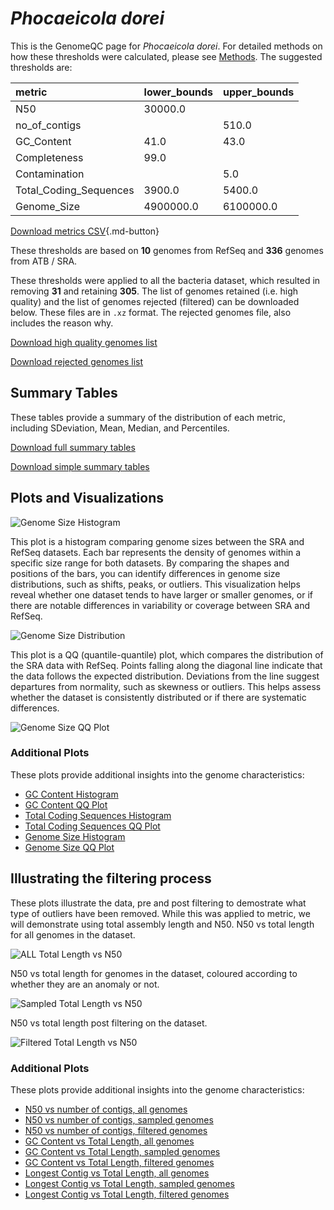 # *Phocaeicola dorei*

This is the GenomeQC page for *Phocaeicola dorei*. For detailed methods on how these thresholds were calculated, please see [Methods](../../methods.md).
The suggested thresholds are: 

| metric                 | lower_bounds   | upper_bounds   |
|:-----------------------|:---------------|:---------------|
| N50                    | 30000.0        |                |
| no_of_contigs          |                | 510.0          |
| GC_Content             | 41.0           | 43.0           |
| Completeness           | 99.0           |                |
| Contamination          |                | 5.0            |
| Total_Coding_Sequences | 3900.0         | 5400.0         |
| Genome_Size            | 4900000.0      | 6100000.0      |

[Download metrics CSV](Phocaeicola_dorei_metrics.csv){.md-button}


These thresholds are based on **10** genomes from RefSeq and **336** genomes from ATB / SRA.

These thresholds were applied to all the bacteria dataset, which resulted in removing **31** and retaining **305**.
The list of genomes retained (i.e. high quality) and the list of genomes rejected (filtered) can be downloaded below. These files are in `.xz` format. The rejected genomes file, also includes the reason why.

[Download high quality genomes list](Phocaeicola_dorei_high_quality_genomes.csv.xz)


[Download rejected genomes list](Phocaeicola_dorei_filtered_out_genomes.csv.xz)



## Summary Tables
These tables provide a summary of the distribution of each metric, including SDeviation, Mean, Median, and Percentiles.

[Download full summary tables](summary.csv)

[Download simple summary tables](selected_summary.csv)

## Plots and Visualizations

![Genome Size Histogram](Genome_Size_refseq_histogram_kde.png)

This plot is a histogram comparing genome sizes between the SRA and RefSeq datasets. Each bar represents the density of genomes within a specific size range for both datasets. By comparing the shapes and positions of the bars, you can identify differences in genome size distributions, such as shifts, peaks, or outliers. This visualization helps reveal whether one dataset tends to have larger or smaller genomes, or if there are notable differences in variability or coverage between SRA and RefSeq.

![Genome Size Distribution](Genome_Size_refseq_histogram_kde.png)

This plot is a QQ (quantile-quantile) plot, which compares the distribution of the SRA data with RefSeq. Points falling along the diagonal line indicate that the data follows the expected distribution. Deviations from the line suggest departures from normality, such as skewness or outliers. This helps assess whether the dataset is consistently distributed or if there are systematic differences.

![Genome Size QQ Plot](Genome_Size_refseq_qqplot.png)

### Additional Plots

These plots provide additional insights into the genome characteristics:

- [GC Content Histogram](GC_Content_refseq_histogram_kde.png)
- [GC Content QQ Plot](GC_Content_refseq_qqplot.png)
- [Total Coding Sequences Histogram](Total_Coding_Sequences_refseq_histogram_kde.png)
- [Total Coding Sequences QQ Plot](Total_Coding_Sequences_refseq_qqplot.png)
- [Genome Size Histogram](Genome_Size_refseq_histogram_kde.png)
- [Genome Size QQ Plot](Genome_Size_refseq_qqplot.png)
## Illustrating the filtering process
These plots illustrate the data, pre and post filtering to demostrate what type of outliers have been removed. While this was applied to metric, we will demonstrate using total assembly length and N50.
N50 vs total length for all genomes in the dataset.

![ALL Total Length vs N50](Phocaeicola_dorei_all_total_length_N50.png)

N50 vs total length for genomes in the dataset, coloured according to whether they are an anomaly or not.

![Sampled Total Length vs N50](Phocaeicola_dorei_sample_total_length_N50.png)

N50 vs total length post filtering on the dataset.

![Filtered Total Length vs N50](Phocaeicola_dorei_filt_total_length_N50.png)

### Additional Plots

These plots provide additional insights into the genome characteristics:

- [N50 vs number of contigs, all genomes](Phocaeicola_dorei_all_N50_number.png)
- [N50 vs number of contigs, sampled genomes](Phocaeicola_dorei_sample_N50_number.png)
- [N50 vs number of contigs, filtered genomes](Phocaeicola_dorei_filt_N50_number.png)
- [GC Content vs Total Length, all genomes](Phocaeicola_dorei_all_total_length_GC_Content.png)
- [GC Content vs Total Length, sampled genomes](Phocaeicola_dorei_sample_total_length_GC_Content.png)
- [GC Content vs Total Length, filtered genomes](Phocaeicola_dorei_filt_total_length_GC_Content.png)
- [Longest Contig vs Total Length, all genomes](Phocaeicola_dorei_all_total_length_longest.png)
- [Longest Contig vs Total Length, sampled genomes](Phocaeicola_dorei_sample_total_length_longest.png)
- [Longest Contig vs Total Length, filtered genomes](Phocaeicola_dorei_filt_total_length_longest.png)
